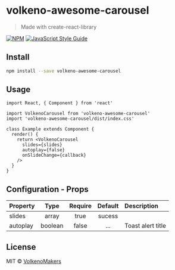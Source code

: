 # volkeno-awesome-carousel

> Made with create-react-library

[![NPM](https://img.shields.io/npm/v/volkeno-awesome-carousel.svg)](https://www.npmjs.com/package/volkeno-awesome-carousel) [![JavaScript Style Guide](https://img.shields.io/badge/code_style-standard-brightgreen.svg)](https://standardjs.com)

## Install

```bash
npm install --save volkeno-awesome-carousel
```

## Usage

```tsx
import React, { Component } from 'react'

import VolkenoCarousel from 'volkeno-awesome-carousel'
import 'volkeno-awesome-carousel/dist/index.css'

class Example extends Component {
  render() {
    return <VolkenoCarousel
      slides={slides}
      autoplay={false}
      onSlideChange={callback}
    />
  }
}
```

## Configuration - Props

| Property                 |   Type   | Require  |  Default | Description                                                                              |
| ------------------------ | :------: | :-----:  | :-------:| :------------------------------------------------------------------------------ |
| slides               | array   |  true    | sucess   |                                        |
| autoplay                    | boolean   |  false    | ...      |  Toast alert title                                                       |

## License

MIT © [VolkenoMakers](https://github.com/VolkenoMakers)
